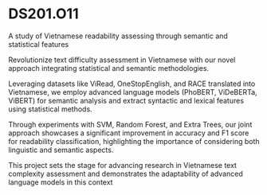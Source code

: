 # DS201.O11
A study of Vietnamese readability assessing through semantic and statistical features

Revolutionize text difficulty assessment in Vietnamese with our novel approach integrating statistical and semantic methodologies. 

Leveraging datasets like ViRead, OneStopEnglish, and RACE translated into Vietnamese, we employ advanced language models (PhoBERT, ViDeBERTa, ViBERT) for semantic analysis and extract syntactic and lexical features using statistical methods.

Through experiments with SVM, Random Forest, and Extra Trees, our joint approach showcases a significant improvement in accuracy and F1 score for readability classification, highlighting the importance of considering both linguistic and semantic aspects. 

This project sets the stage for advancing research in Vietnamese text complexity assessment and demonstrates the adaptability of advanced language models in this context
